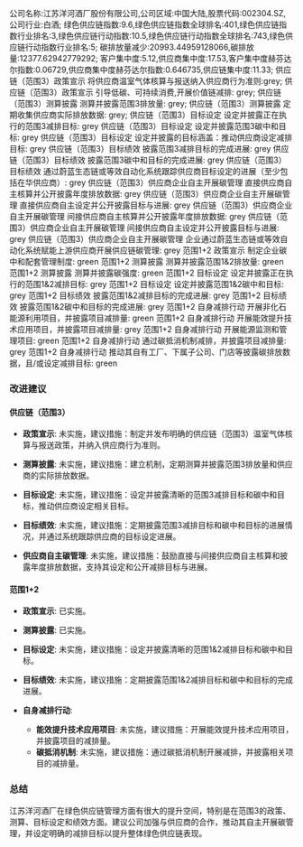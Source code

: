 公司名称:江苏洋河酒厂股份有限公司,公司区域:中国大陆,股票代码:002304.SZ,公司行业:白酒;        绿色供应链指数:9.6,绿色供应链指数全球排名:401,绿色供应链指数行业排名:3,绿色供应链行动指数:10.5,绿色供应链行动指数全球排名:743,绿色供应链行动指数行业排名:5;        碳排放量减少:20993.44959128066,碳排放量:12377.62942779292;        客户集中度:5.12,供应商集中度:17.53,客户集中度赫芬达尔指数:0.06729,供应商集中度赫芬达尔指数:0.646735,供应链集中度:11.33;        供应链（范围3）政策宣示 将供应商温室气体核算与报送纳入供应商行为准则:grey;        供应链（范围3）政策宣示 引导低碳、可持续消费,开展价值链减排: grey;        供应链（范围3）测算披露 测算并披露范围3排放量: grey;        供应链（范围3）测算披露 定期收集供应商实际排放数据: grey;        供应链（范围3）目标设定 设定并披露正在执行的范围3减排目标: grey        供应链（范围3）目标设定 设定并披露范围3碳中和目标: grey        供应链（范围3）目标设定 设定并披露的目标涵盖：推动供应商设定减排目标: grey        供应链（范围3）目标绩效 披露范围3减排目标的完成进展: grey        供应链（范围3）目标绩效 披露范围3碳中和目标的完成进展: grey        供应链（范围3）目标绩效 通过蔚蓝生态链或等效自动化系统跟踪供应商目标设定的进展（至少包括在华供应商）: grey        供应链（范围3）供应商企业自主开展碳管理 直接供应商自主核算并公开披露年度排放数据: grey        供应链（范围3）供应商企业自主开展碳管理 直接供应商自主设定并公开披露目标与进展: grey        供应链（范围3）供应商企业自主开展碳管理 间接供应商自主核算并公开披露年度排放数据: grey        供应链（范围3）供应商企业自主开展碳管理 间接供应商自主设定并公开披露目标与进展: grey        供应链（范围3）供应商企业自主开展碳管理 企业通过蔚蓝生态链或等效自动化系统赋能上游供应商开展供应链碳管理: grey        范围1+2 政策宣示 制定企业碳中和配套管理制度: green        范围1+2 测算披露 测算并披露范围1&2排放量: green        范围1+2 测算披露 测算并披露碳强度: green        范围1+2 目标设定 设定并披露正在执行的范围1&2减排目标: grey        范围1+2 目标设定 设定并披露范围1&2碳中和目标: grey        范围1+2 目标绩效 披露范围1&2减排目标的完成进展: grey        范围1+2 目标绩效 披露范围1&2碳中和目标的完成进展: grey        范围1+2 自身减排行动 开展非化石能源利用项目，并披露项目减排量: green        范围1+2 自身减排行动 开展能效提升技术应用项目，并披露项目减排量: grey        范围1+2 自身减排行动 开展能源监测和管理项目: green        范围1+2 自身减排行动 通过碳抵消机制减排，并披露项目减排量: grey        范围1+2 自身减排行动 推动其自有工厂、下属子公司、门店等披露碳排放数据，且/或设定减排目标: green
### 改进建议

#### 供应链（范围3）

- **政策宣示**: 未实施，建议措施：制定并发布明确的供应链（范围3）温室气体核算与报送政策，并纳入供应商行为准则。
  
- **测算披露**: 未实施，建议措施：建立机制，定期测算并披露范围3排放量和供应商的实际排放数据。

- **目标设定**: 未实施，建议措施：设定并披露清晰的范围3减排目标和碳中和目标，推动供应商设定相关目标。

- **目标绩效**: 未实施，建议措施：定期披露范围3减排目标和碳中和目标的进展情况，并通过系统跟踪供应商的目标设定进展。

- **供应商自主碳管理**: 未实施，建议措施：鼓励直接与间接供应商自主核算和披露年度排放数据，支持其设定和公开减排目标与进展。

#### 范围1+2

- **政策宣示**: 已实施。
  
- **测算披露**: 已实施。

- **目标设定**: 未实施，建议措施：设定并披露清晰的范围1&2减排目标和碳中和目标。

- **目标绩效**: 未实施，建议措施：定期披露范围1&2减排目标和碳中和目标的完成进展。

- **自身减排行动**: 
  - **能效提升技术应用项目**: 未实施，建议措施：开展能效提升技术应用项目，并披露项目的减排量。
  - **碳抵消机制**: 未实施，建议措施：通过碳抵消机制开展减排，并披露相关项目的减排量。

### 总结
江苏洋河酒厂在绿色供应链管理方面有很大的提升空间，特别是在范围3的政策、测算、目标设定和绩效方面。建议公司加强与供应商的合作，推动其自主开展碳管理，并设定明确的减排目标以提升整体绿色供应链表现。